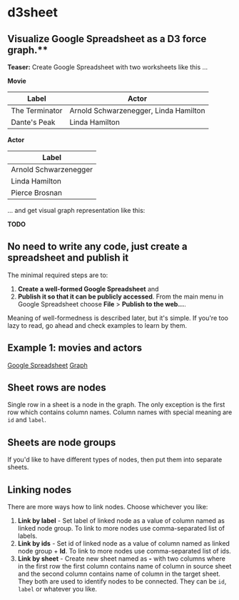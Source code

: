 # d3sheet

## Visualize Google Spreadsheet as a D3 force graph.**

**Teaser:** Create Google Spreadsheet with two worksheets like this ...

**Movie**

| Label                    | Actor                                 |
|--------------------------|---------------------------------------|
| The Terminator           | Arnold Schwarzenegger, Linda Hamilton |
| Dante's Peak             | Linda Hamilton                        |

**Actor**

| Label                 |
|-----------------------|
| Arnold Schwarzenegger |
| Linda Hamilton        |
| Pierce Brosnan        |

... and get visual graph representation like this:

**TODO**

## No need to write any code, just create a spreadsheet and publish it

The minimal required steps are to:
 
1. **Create a well-formed Google Spreadsheet** and
2. **Publish it so that it can be publicly accessed**. From the main menu in Google Spreadsheet choose **File** >
   **Publish to the web...**.

Meaning of well-formedness is described later, but it's simple. If you're too lazy to read, go ahead and check examples to
learn by them.

## Example 1: movies and actors

[Google Spreadsheet](https://docs.google.com/spreadsheets/d/145TdEqd9nbnRFWWGUM-tdedulewUvZjRpHP7C09pIaQ/)
[Graph](http://radoburansky.github.io/d3sheet/demo/movies-and-actors)

## Sheet rows are nodes

Single row in a sheet is a node in the graph. The only exception is the first row which contains column names.
Column names with special meaning are `id` and `label`.   

## Sheets are node groups

If you'd like to have different types of nodes, then put them into separate sheets. 

## Linking nodes

There are more ways how to link nodes. Choose whichever you like:

1. **Link by label** - Set label of linked node as a value of column named as linked node group. To link to more nodes
use comma-separated list of labels.
2. **Link by ids** - Set id of linked node as a value of column named as linked node group + **Id**. To link to more
nodes use comma-separated list of ids.
3. **Link by sheet** - Create new sheet named as **<source sheet>-<target sheet>** with two columns where in the
first row the first column contains name of column in source sheet and the second column contains name of column in
the target sheet. They both are used to identify nodes to be connected. They can be `id`, `label` or whatever you like.


